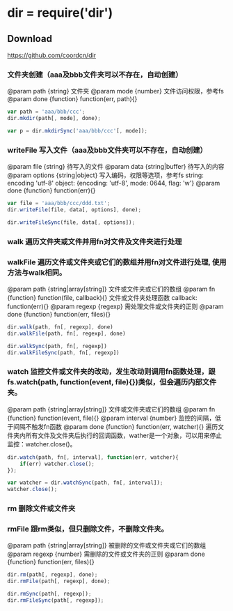 # dir = require('dir')

## Download
https://github.com/coordcn/dir

### 文件夹创建（aaa及bbb文件夹可以不存在，自动创建）
@param path {string} 文件夹
@param mode {number} 文件访问权限，参考fs
@param done {function} function(err, path){}

```js
var path = 'aaa/bbb/ccc';
dir.mkdir(path[, mode], done);

var p = dir.mkdirSync('aaa/bbb/ccc'[, mode]);
```

### writeFile 写入文件（aaa及bbb文件夹可以不存在，自动创建）
@param file {string} 待写入的文件
@param data {string|buffer} 待写入的内容
@param options {string|object} 写入编码，权限等选项，参考fs
  string: encoding 'utf-8'
  object: {encoding: 'utf-8', mode: 0644, flag: 'w'}
@param done {function} function(err){}

```js
var file = 'aaa/bbb/ccc/ddd.txt';
dir.writeFile(file, data[, options], done);

dir.writeFileSync(file, data[, options]);
```

### walk 遍历文件夹或文件并用fn对文件及文件夹进行处理
### walkFile 遍历文件或文件夹或它们的数组并用fn对文件进行处理, 使用方法与walk相同。
@param path {string|array[string]} 文件或文件夹或它们的数组
@param fn {function} function(file, callback){} 文件或文件夹处理函数 
  callback: function(err){}
@param regexp {regexp} 需处理文件或文件夹的正则
@param done {function} function(err, files){}

```js
dir.walk(path, fn[, regexp], done)
dir.walkFile(path, fn[, regexp], done)

dir.walkSync(path, fn[, regexp])
dir.walkFileSync(path, fn[, regexp])
```

### watch 监控文件或文件夹的改动，发生改动则调用fn函数处理，跟fs.watch(path, function(event, file){})类似，但会遍历内部文件夹。
@param path {string|array[string]} 文件或文件夹或它们的数组
@param fn {function} function(event, file){}
@param interval {number} 监控的间隔，低于间隔不触发fn函数
@param done {function} function(err, watcher){} 遍历文件夹内所有文件及文件夹后执行的回调函数，wather是一个对象，可以用来停止监控：watcher.close()。

```js
dir.watch(path, fn[, interval], function(err, watcher){
    if(err) watcher.close();
});

var watcher = dir.watchSync(path, fn[, interval]);
watcher.close();
```

### rm 删除文件或文件夹
### rmFile 跟rm类似，但只删除文件，不删除文件夹。
@param path {string|array[string]} 被删除的文件或文件夹或它们的数组
@param regexp {number} 需删除的文件或文件夹的正则
@param done {function} function(err, files){} 

```js
dir.rm(path[, regexp], done);
dir.rmFile(path[, regexp], done);

dir.rmSync(path[, regexp]);
dir.rmFileSync(path[, regexp]);
```

